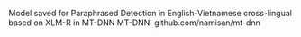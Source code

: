 Model saved for Paraphrased Detection in English-Vietnamese cross-lingual based on XLM-R in MT-DNN
MT-DNN: github.com/namisan/mt-dnn